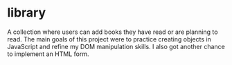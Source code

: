 # library
A collection where users can add books they have read or are planning to read. The main goals of this project were to practice creating objects in JavaScript and refine my DOM manipulation skills. I also got another chance to implement an HTML form.
